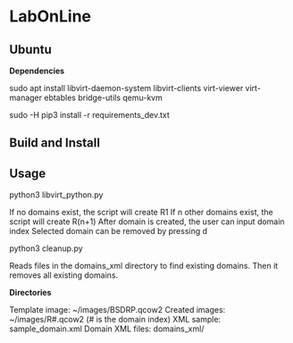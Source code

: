 # LabOnLine


## Ubuntu


**Dependencies**

sudo apt install libvirt-daemon-system libvirt-clients virt-viewer virt-manager ebtables bridge-utils qemu-kvm

sudo -H pip3 install -r requirements_dev.txt


## Build and Install


## Usage

python3 libvirt_python.py

If no domains exist, the script will create R1
If n other domains exist, the script will create R(n+1)
After domain is created, the user can input domain index
Selected domain can be removed by pressing d


python3 cleanup.py

Reads files in the domains_xml directory to find existing domains.
Then it removes all existing domains.


**Directories**

Template image: ~/images/BSDRP.qcow2
Created images: ~/images/R#.qcow2   (# is the domain index)
XML sample: sample_domain.xml
Domain XML files: domains_xml/

